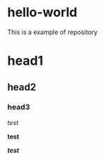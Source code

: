 # hello-world
This is a example of repository

# head1
## head2
### head3

*test*

**test**

***test***

